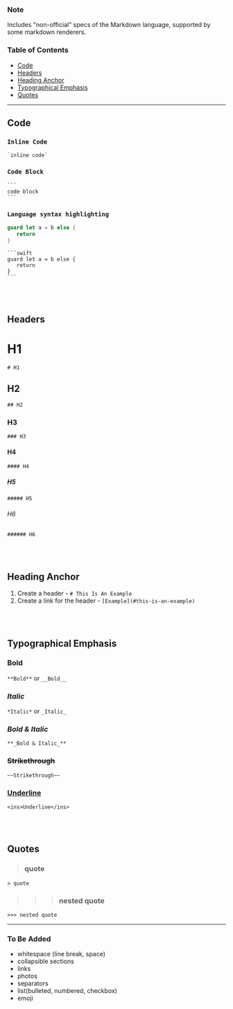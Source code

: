 
### Note
Includes "non-official" specs of the Markdown language, supported by some markdown renderers.

### Table of Contents
- [Code](#code)
- [Headers](#headers)
- [Heading Anchor](#heading-anchor)
- [Typographical Emphasis](#typographical-emphasis)
- [Quotes](#quotes)
---
## Code 
### `Inline Code` <br/>
`` `inline code` ``

### ```Code Block```

````
```
code block
```
````
### ```Language syntax highlighting```
```swift 
guard let a = b else {
   return 
}
```

````
```swift 
guard let a = b else {
   return 
}
```
````  

<br/><br/>

## Headers
# H1 
`# H1`
## H2 
`## H2`
### H3 
`### H3`
#### H4 
`#### H4`
##### H5 
`##### H5`
###### H6 
`###### H6`  

<br/><br/>

## Heading Anchor
1. Create a header - `# This Is An Example`
2. Create a link for the header - `[Example](#this-is-an-example)`  

<br/><br/>

## Typographical Emphasis
### **Bold** 
`**Bold**` or `__Bold__`
### *Italic* 
`*Italic*` or `_Italic_`
### **_Bold & Italic_** 
`**_Bold & Italic_**`
### ~~Strikethrough~~ 
`~~Strikethrough~~`
### <ins>Underline</ins>
`<ins>Underline</ins>`

<br/><br/>

## Quotes
> ### quote <br/>

`> quote`

>>> ### nested quote

`>>> nested quote`


---
### To Be Added
- whitespace (line break, space)
- collapsible sections
- links
- photos
- separators
- list(bulleted, numbered, checkbox)
- emoji

